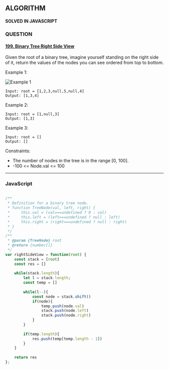 ## ALGORITHM

#### SOLVED IN JAVASCRIPT
### QUESTION

#### [199. Binary Tree Right Side View](https://leetcode.com/problems/binary-tree-right-side-view/)

Given the root of a binary tree, imagine yourself standing on the right side of it, return the values of the nodes you can see ordered from top to bottom.

Example 1:

![Example 1](https://assets.leetcode.com/uploads/2021/02/14/tree.jpg)

```
Input: root = [1,2,3,null,5,null,4]
Output: [1,3,4]
```

Example 2:

```
Input: root = [1,null,3]
Output: [1,3]
```

Example 3: 

```
Input: root = []
Output: []
```

Constraints:

* The number of nodes in the tree is in the range [0, 100].
* -100 <= Node.val <= 100

-----

### JavaScript

```js

/**
 * Definition for a binary tree node.
 * function TreeNode(val, left, right) {
 *     this.val = (val===undefined ? 0 : val)
 *     this.left = (left===undefined ? null : left)
 *     this.right = (right===undefined ? null : right)
 * }
 */
/**
 * @param {TreeNode} root
 * @return {number[]}
 */
var rightSideView = function(root) {
    const stack = [root]
    const res = []
    
    while(stack.length){
        let l = stack.length;
        const temp = []
        
        while(l--){
            const node = stack.shift()
            if(node){
                temp.push(node.val)
                stack.push(node.left)
                stack.push(node.right)
            }
        }
        
        if(temp.length){
            res.push(temp[temp.length - 1])
        }
    }
    
    return res
};

```
